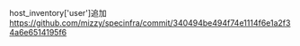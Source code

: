 host_inventory['user']追加
https://github.com/mizzy/specinfra/commit/340494be494f74e1114f6e1a2f34a6e6514195f6
